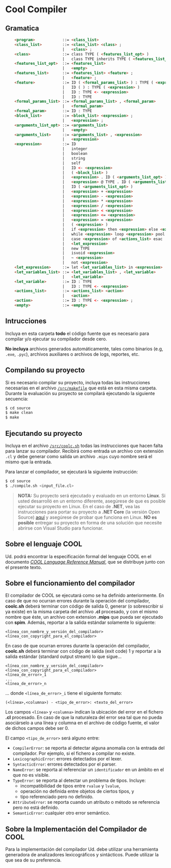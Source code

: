 # Cool Compiler

## Gramatica

```html
    <program>            ::= <class_list>
    <class_list>         ::= <class_list> <class> ;
                         |   <class> ;
    <class>              ::= class TYPE ( <features_list_opt> )
                         |   class TYPE inherits TYPE ( <features_list_opt> )
    <features_list_opt>  ::= <features_list>
                         |   <empty>
    <features_list>      ::= <features_list> <feature> ;
                         |   <feature> ;
    <feature>            ::= ID ( <formal_params_list> ) : TYPE ( <expression> )
                         |   ID ( ) : TYPE ( <expression> )
                         |   ID : TYPE <- <expression>
                         |   ID : TYPE
    <formal_params_list> ::= <formal_params_list> , <formal_param>
                         |   <formal_param>
    <formal_param>       ::= ID : TYPE
    <block_list>         ::= <block_list> <expression> ;
                         |   <expression> ;
    <arguments_list_opt> ::= <arguments_list>
                         |   <empty>
    <arguments_list>     ::= <arguments_list> , <expression>
                         |   <expression>
    <expression>         ::= ID
                         |   integer
                         |   boolean
                         |   string
                         |   self
                         |   ID <- <expression>
                         |   ( <block_list> )
                         |   <expression> . ID ( <arguments_list_opt> )
                         |   <expression> @ TYPE . ID ( <arguments_list_opt> )
                         |   ID ( <arguments_list_opt> )
                         |   <expression> + <expression>
                         |   <expression> - <expression>
                         |   <expression> * <expression>
                         |   <expression> / <expression>
                         |   <expression> < <expression>
                         |   <expression> <= <expression>
                         |   <expression> = <expression>
                         |   ( <expression> )
                         |   if <expression> then <expression> else <expression> fi
                         |   while <expression> loop <expression> pool
                         |   case <expression> of <actions_list> esac
                         |   <let_expression>
                         |   new TYPE
                         |   isvoid <expression>
                         |   ~ <expression>
                         |   not <expression>
    <let_expression>     ::= let <let_variables_list> in <expression>
    <let_variables_list> ::= <let_variables_list> , <let_variable>
                         |   <let_variable>
    <let_variable>       ::= ID : TYPE
                         |   ID : TYPE <- <expression>
    <actions_list>       ::= <actions_list> <action>
                         |   <action>
    <action>             ::= ID : TYPE <- <expression> ;
    <empty>              ::= <empty>
```

## Intrucciones

Incluya en esta carpeta **todo** el código fuente que es necesario para compilar y/o ejecutar su compilador desde cero.

**No incluya** archivos generados automáticamente, tales como binarios (e.g, `.exe`, `.pyc`), archivos auxiliares o archivos de logs, reportes, etc.

## Compilando su proyecto

Si es necesario compilar su proyecto, incluya todas las instrucciones necesarias en el archivo [`/src/makefile`](/src/makefile) que está en esta misma carpeta.
Durante la evaluación su proyecto se compilará ejecutando la siguiente secuencia:

```bash
$ cd source
$ make clean
$ make
```

## Ejecutando su proyecto

Incluya en el archivo [`/src/coolc.sh`](/src/compile.sh) todas las instrucciones que hacen falta para lanzar su compilador. Recibirá como entrada un archivo con extensión `.cl` y debe generar como salida un archivo `.mips` cuyo nombre será el mismo que la entrada.

Para lanzar el compilador, se ejecutará la siguiente instrucción:

```bash
$ cd source
$ ./compile.sh <input_file.cl>
```

> **NOTA:** Su proyecto será ejecutado y evaluado en un entorno **Linux**. Si usted desarrolló en un entorno diferente, asegúrese de que es posible ejecutar su proyecto en Linux. En el caso de **.NET**, vea las instrucciones para portar su proyecto a **.NET Core** (la versión Open Source) [aquí](https://.net.microsoft.com/) y asegúrese de probar que funciona en Linux. **NO es posible** entregar su proyecto en forma de una solución que necesite abrirse con Visual Studio para funcionar.

## Sobre el lenguaje COOL

Ud. podrá encontrar la especificación formal del lenguaje COOL en el documento [_COOL Language Reference Manual_](../doc/cool-manual.pdf), que se distribuye junto con el presente texto.

## Sobre el funcionamiento del compilador

El compilador de COOL se ejecutará como se ha definido anteriormente.
En caso de que no ocurran errores durante la operación del compilador, **coolc.sh** deberá terminar con código de salida 0, generar (o sobrescribir si ya existe) en la misma carpeta del archivo **.cl** procesado, y con el mismo nombre que éste, un archivo con extension **.mips** que pueda ser ejecutado con **spim**. Además, reportar a la salida estándar solamente lo siguiente:

    <línea_con_nombre_y_versión_del_compilador>
    <línea_con_copyright_para_el_compilador>

En caso de que ocurran errores durante la operación del compilador, **coolc.sh** deberá terminar con código
de salida (exit code) 1 y reportar a la salida estándar (standard output stream) lo que sigue...

    <línea_con_nombre_y_versión_del_compilador>
    <línea_con_copyright_para_el_compilador>
    <línea_de_error>_1
    ...
    <línea_de_error>_n

... donde `<línea_de_error>_i` tiene el siguiente formato:

    (<línea>,<columna>) - <tipo_de_error>: <texto_del_error>

Los campos `<línea>` y `<columna>` indican la ubicación del error en el fichero **.cl** procesado. En caso
de que la naturaleza del error sea tal que no pueda asociárselo a una línea y columna en el archivo de
código fuente, el valor de dichos campos debe ser 0.

El campo `<tipo_de_error>` será alguno entre:

- `CompilerError`: se reporta al detectar alguna anomalía con la entrada del compilador. Por ejemplo, si el fichero a compilar no existe.
- `LexicographicError`: errores detectados por el lexer.
- `SyntacticError`: errores detectados por el parser.
- `NameError`: se reporta al referenciar un `identificador` en un ámbito en el que no es visible.
- `TypeError`: se reporta al detectar un problema de tipos. Incluye:
    - incompatibilidad de tipos entre `rvalue` y `lvalue`,
    - operación no definida entre objetos de ciertos tipos, y
    - tipo referenciado pero no definido.
- `AttributeError`: se reporta cuando un atributo o método se referencia pero no está definido.
- `SemanticError`: cualquier otro error semántico.

## Sobre la Implementación del Compilador de COOL

Para la implementación del compilador Ud. debe utilizar una herramienta generadora de analizadores
lexicográficos y sintácticos. Puede utilizar la que sea de su preferencia.
